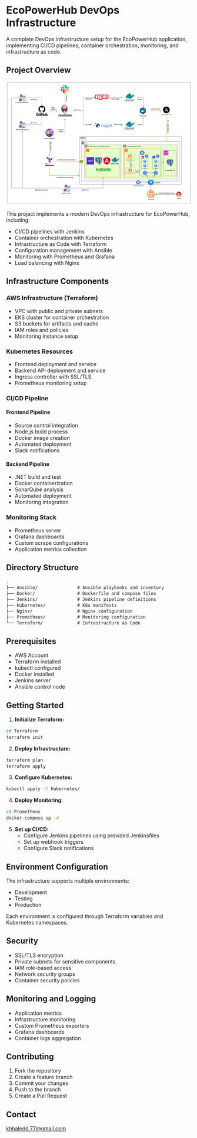 # EcoPowerHub DevOps Infrastructure

A complete DevOps infrastructure setup for the EcoPowerHub application, implementing CI/CD pipelines, container orchestration, monitoring, and infrastructure as code.

## Project Overview

![CI/CD Pipelines](./images/EcoPipelines.png)

This project implements a modern DevOps infrastructure for EcoPowerHub, including:

- CI/CD pipelines with Jenkins
- Container orchestration with Kubernetes
- Infrastructure as Code with Terraform
- Configuration management with Ansible
- Monitoring with Prometheus and Grafana
- Load balancing with Nginx

## Infrastructure Components

### AWS Infrastructure (Terraform)

- VPC with public and private subnets
- EKS cluster for container orchestration
- S3 buckets for artifacts and cache
- IAM roles and policies
- Monitoring instance setup

### Kubernetes Resources

- Frontend deployment and service
- Backend API deployment and service
- Ingress controller with SSL/TLS
- Prometheus monitoring setup

### CI/CD Pipeline

#### Frontend Pipeline
- Source control integration
- Node.js build process
- Docker image creation
- Automated deployment
- Slack notifications

#### Backend Pipeline
- .NET build and test
- Docker containerization
- SonarQube analysis
- Automated deployment
- Monitoring integration

### Monitoring Stack

- Prometheus server
- Grafana dashboards
- Custom scrape configurations
- Application metrics collection

## Directory Structure

```
.
├── Ansible/               # Ansible playbooks and inventory
├── Docker/                # Dockerfile and compose files
├── Jenkins/               # Jenkins pipeline definitions
├── Kubernetes/            # K8s manifests
├── Nginx/                 # Nginx configuration
├── Prometheus/            # Monitoring configuration
└── Terraform/             # Infrastructure as Code
```

## Prerequisites

- AWS Account
- Terraform installed
- kubectl configured
- Docker installed
- Jenkins server
- Ansible control node

## Getting Started

1. **Initialize Terraform:**
```sh
cd Terraform
terraform init
```

2. **Deploy Infrastructure:**
```sh
terraform plan
terraform apply
```

3. **Configure Kubernetes:**
```sh
kubectl apply -f Kubernetes/
```

4. **Deploy Monitoring:**
```sh
cd Prometheus
docker-compose up -d
```

5. **Set up CI/CD:**
   - Configure Jenkins pipelines using provided Jenkinsfiles
   - Set up webhook triggers
   - Configure Slack notifications

## Environment Configuration

The infrastructure supports multiple environments:
- Development
- Testing
- Production

Each environment is configured through Terraform variables and Kubernetes namespaces.

## Security

- SSL/TLS encryption
- Private subnets for sensitive components
- IAM role-based access
- Network security groups
- Container security policies

## Monitoring and Logging

- Application metrics
- Infrastructure monitoring
- Custom Prometheus exporters
- Grafana dashboards
- Container logs aggregation

## Contributing

1. Fork the repository
2. Create a feature branch
3. Commit your changes
4. Push to the branch
5. Create a Pull Request

## Contact

khhaledd.77@gmail.com